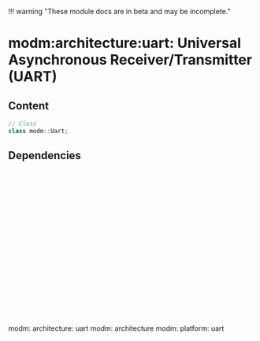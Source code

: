 !!! warning "These module docs are in beta and may be incomplete."

# modm:architecture:uart: Universal Asynchronous Receiver/Transmitter (UART)



## Content

```cpp
// Class
class modm::Uart;
```
## Dependencies

<?xml version="1.0" encoding="UTF-8" standalone="no"?>
<!DOCTYPE svg PUBLIC "-//W3C//DTD SVG 1.1//EN"
 "http://www.w3.org/Graphics/SVG/1.1/DTD/svg11.dtd">
<!-- Generated by graphviz version 2.40.1 (0)
 -->
<!-- Title: modm:architecture:uart Pages: 1 -->
<svg width="118pt" height="224pt"
 viewBox="0.00 0.00 118.00 224.00" xmlns="http://www.w3.org/2000/svg" xmlns:xlink="http://www.w3.org/1999/xlink">
<g id="graph0" class="graph" transform="scale(1 1) rotate(0) translate(4 220)">
<title>modm:architecture:uart</title>
<polygon fill="#ffffff" stroke="transparent" points="-4,4 -4,-220 114,-220 114,4 -4,4"/>
<!-- modm_architecture_uart -->
<g id="node1" class="node">
<title>modm_architecture_uart</title>
<polygon fill="#d3d3d3" stroke="#000000" stroke-width="2" points="110,-142 0,-142 0,-89 110,-89 110,-142"/>
<text text-anchor="middle" x="55" y="-126.8" font-family="Times,serif" font-size="14.00" fill="#000000">modm:</text>
<text text-anchor="middle" x="55" y="-111.8" font-family="Times,serif" font-size="14.00" fill="#000000">architecture:</text>
<text text-anchor="middle" x="55" y="-96.8" font-family="Times,serif" font-size="14.00" fill="#000000">uart</text>
</g>
<!-- modm_architecture -->
<g id="node2" class="node">
<title>modm_architecture</title>
<g id="a_node2"><a xlink:href="../modm-architecture" xlink:title="modm:&#10;architecture">
<polygon fill="#d3d3d3" stroke="#000000" points="108,-216 2,-216 2,-178 108,-178 108,-216"/>
<text text-anchor="middle" x="55" y="-200.8" font-family="Times,serif" font-size="14.00" fill="#000000">modm:</text>
<text text-anchor="middle" x="55" y="-185.8" font-family="Times,serif" font-size="14.00" fill="#000000">architecture</text>
</a>
</g>
</g>
<!-- modm_architecture_uart&#45;&gt;modm_architecture -->
<g id="edge1" class="edge">
<title>modm_architecture_uart&#45;&gt;modm_architecture</title>
<path fill="none" stroke="#000000" d="M55,-142.1861C55,-150.3465 55,-159.3646 55,-167.6895"/>
<polygon fill="#000000" stroke="#000000" points="51.5001,-167.7469 55,-177.7469 58.5001,-167.747 51.5001,-167.7469"/>
</g>
<!-- modm_platform_uart -->
<g id="node3" class="node">
<title>modm_platform_uart</title>
<g id="a_node3"><a xlink:href="../modm-platform-uart" xlink:title="modm:&#10;platform:&#10;uart">
<polygon fill="#d3d3d3" stroke="#000000" points="96.5,-53 13.5,-53 13.5,0 96.5,0 96.5,-53"/>
<text text-anchor="middle" x="55" y="-37.8" font-family="Times,serif" font-size="14.00" fill="#000000">modm:</text>
<text text-anchor="middle" x="55" y="-22.8" font-family="Times,serif" font-size="14.00" fill="#000000">platform:</text>
<text text-anchor="middle" x="55" y="-7.8" font-family="Times,serif" font-size="14.00" fill="#000000">uart</text>
</a>
</g>
</g>
<!-- modm_platform_uart&#45;&gt;modm_architecture_uart -->
<g id="edge2" class="edge">
<title>modm_platform_uart&#45;&gt;modm_architecture_uart</title>
<path fill="none" stroke="#000000" d="M55,-53.2029C55,-61.2113 55,-70.1403 55,-78.6802"/>
<polygon fill="#000000" stroke="#000000" points="51.5001,-78.8159 55,-88.8159 58.5001,-78.8159 51.5001,-78.8159"/>
</g>
</g>
</svg>


